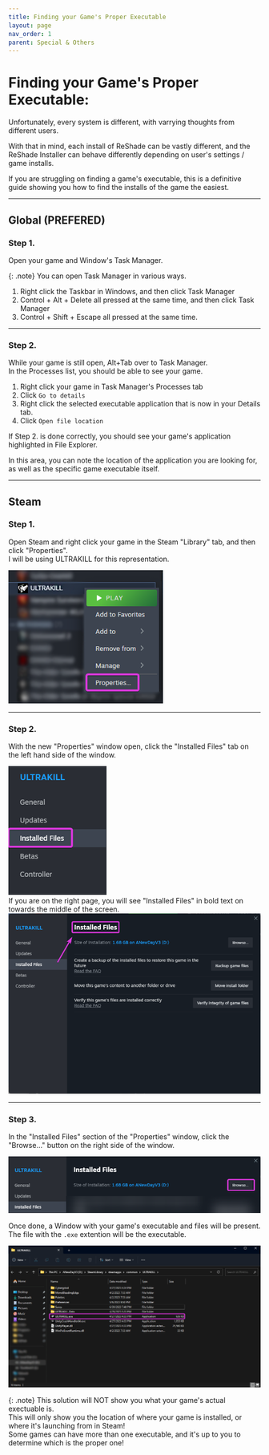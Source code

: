 ```yaml
---
title: Finding your Game's Proper Executable
layout: page
nav_order: 1
parent: Special & Others
---
```


# Finding your Game's Proper Executable:

Unfortunately, every system is different, with varrying thoughts from different users.

With that in mind, each install of ReShade can be vastly different, and the ReShade Installer can behave differently depending on user's settings / game installs.

If you are struggling on finding a game's executable, this is a definitive guide showing you how to find the installs of the game the easiest.

----------------

## Global (PREFERED)

### Step 1.
Open your game and Window's Task Manager.

{: .note}
You can open Task Manager in various ways.<br>
1. Right click the Taskbar in Windows, and then click Task Manager
2. Control + Alt + Delete all pressed at the same time, and then click Task Manager
3. Control + Shift + Escape all pressed at the same time.

----------------

### Step 2.
While your game is still open, Alt+Tab over to Task Manager.<br>
In the Processes list, you should be able to see your game.<br>

1. Right click your game in Task Manager's Processes tab
2. Click `Go to details`
3. Right click the selected executable application that is now in your Details tab.
4. Click `Open file location`

If Step 2. is done correctly, you should see your game's application highlighted in File Explorer.

In this area, you can note the location of the application you are looking for, as well as the specific game executable itself.

----------------

## Steam

### Step 1.
Open Steam and right click your game in the Steam "Library" tab, and then click "Properties".<br>
I will be using ULTRAKILL for this representation.
<div class="figure">
<img src="./images/finding_game_executable/right_click_game_steam.png"  class="autosize"/>
</div>

----------------

### Step 2.
With the new "Properties" window open, click the "Installed Files" tab on the left hand side of the window.
<div class="figure">
<img src="./images/finding_game_executable/click_installed_files_tab_steam.png"  class="autosize"/>
</div>
If you are on the right page, you will see "Installed Files" in bold text on towards the middle of the screen.
<div class="figure">
<img src="./images/finding_game_executable/installed_files_tab_steam.png"  class="autosize"/>
</div>

----------------

### Step 3.
In the "Installed Files" section of the "Properties" window, click the "Browse..." button on the right side of the window.
<div class="figure">
<img src="./images/finding_game_executable/click_browse_steam.png"  class="autosize"/>
</div>

Once done, a Window with your game's executable and files will be present. The file with the `.exe` extention will be the executable.
<div class="figure">
<img src="./images/finding_game_executable/game_file_explorer_steam.png"  class="autosize"/>
</div>

{: .note}
This solution will NOT show you what your game's actual exectuable is.<br>
This will only show you the location of where your game is installed, or where it's launching from in Steam!<br>
Some games can have more than one executable, and it's up to you to determine which is the proper one!